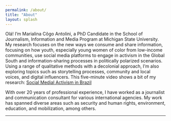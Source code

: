 ```yaml
---
permalink: /about/
title: "About"
layout: splash
---
```


Olá! I’m Marialina Côgo Antolini, a PhD Candidate in the School of Journalism, Information and Media Program at Michigan State University. 
My research focuses on the new ways we consume and share information, focusing on how youth, especially young women of color from low-income communities, use social media platforms to engage in activism in the Global South and information-sharing processes in politically polarized scenarios. Using a range of qualitative methods with a decolonial approach, I’m also exploring topics such as storytelling processes, community and local voices, and digital influencers.
This five-minute video shows a bit of my research: [Social Medial Activism in Brazil](https://www.youtube.com/watch?v=bBCNkbOSHho)
     
With over 20 years of professional experience, I have worked as a journalist and communication consultant for various international agencies. My work has spanned diverse areas such as security and human rights, environment, education, and mobilization, among others. 

---
